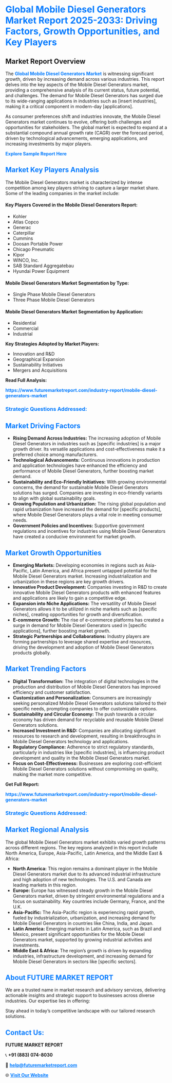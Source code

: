 <h1 style="color: #007BFF;">Global Mobile Diesel Generators Market Report 2025-2033: Driving Factors, Growth Opportunities, and Key Players</h1>

<section id="overview">
<h2>Market Report Overview</h2>
<p>The <a href="https://www.futuremarketreport.com/industry-report/mobile-diesel-generators-market" style="color: #007BFF; text-decoration: none;"><strong>Global Mobile Diesel Generators Market</strong></a> is witnessing significant growth, driven by increasing demand across various industries. This report delves into the key aspects of the Mobile Diesel Generators market, providing a comprehensive analysis of its current status, future potential, and challenges. The demand for Mobile Diesel Generators has surged due to its wide-ranging applications in industries such as [insert industries], making it a critical component in modern-day [applications].</p>
<p>As consumer preferences shift and industries innovate, the Mobile Diesel Generators market continues to evolve, offering both challenges and opportunities for stakeholders. The global market is expected to expand at a substantial compound annual growth rate (CAGR) over the forecast period, driven by technological advancements, emerging applications, and increasing investments by major players.</p>
</section>

<section id="overview">
<p><a href="https://www.futuremarketreport.com/request-sample/reportId=41765" style="color: #007BFF; text-decoration: none;"><strong>Explore Sample Report Here</strong></a></p>
</section>

<section id="key-players">
<h2 style="color: #007BFF;">Market Key Players Analysis</h2>
<p>The Mobile Diesel Generators market is characterized by intense competition among key players striving to capture a larger market share. Some of the leading companies in the market include:</p>
<h4>Key Players Covered in the Mobile Diesel Generators Report:</h4>
<ul><li>Kohler</li><li>Atlas Copco</li><li>Generac</li><li>Caterpillar</li><li>Cummins</li><li>Doosan Portable Power</li><li>Chicago Pneumatic</li><li>Kipor</li><li>WINCO, Inc.</li><li>SAB Standard Aggregatebau</li><li>Hyundai Power Equipment</li></ul>
<h4>Mobile Diesel Generators Market Segmentation by Type:</h4>
<ul><li>Single Phase Mobile Diesel Generators</li><li>Three Phase Mobile Diesel Generators</li></ul>

<h4>Mobile Diesel Generators Market Segmentation by Application:</h4>
<ul><li>Residential</li><li>Commercial</li><li>Industrial</li></ul>
<p><strong>Key Strategies Adopted by Market Players:</strong></p>
<ul>
<li>Innovation and R&D</li>
<li>Geographical Expansion</li>
<li>Sustainability Initiatives</li>
<li>Mergers and Acquisitions</li>
</ul>
</section>

<section>
<p><strong>Read Full Analysis: </strong></p><a href="https://www.futuremarketreport.com/industry-report/mobile-diesel-generators-market" style="color: #007BFF; text-decoration: none;"><strong>https://www.futuremarketreport.com/industry-report/mobile-diesel-generators-market</strong></a>
<h3 style="color: #007BFF;">Strategic Questions Addressed:</h3>
</section>

<section id="driving-factors">
<h2 style="color: #007BFF;">Market Driving Factors</h2>
<ul>
<li><strong>Rising Demand Across Industries:</strong> The increasing adoption of Mobile Diesel Generators in industries such as [specific industries] is a major growth driver. Its versatile applications and cost-effectiveness make it a preferred choice among manufacturers.</li>
<li><strong>Technological Advancements:</strong> Continuous innovations in production and application technologies have enhanced the efficiency and performance of Mobile Diesel Generators, further boosting market demand.</li>
<li><strong>Sustainability and Eco-Friendly Initiatives:</strong> With growing environmental concerns, the demand for sustainable Mobile Diesel Generators solutions has surged. Companies are investing in eco-friendly variants to align with global sustainability goals.</li>
<li><strong>Growing Population and Urbanization:</strong> The rising global population and rapid urbanization have increased the demand for [specific products], where Mobile Diesel Generators plays a vital role in meeting consumer needs.</li>
<li><strong>Government Policies and Incentives:</strong> Supportive government regulations and incentives for industries using Mobile Diesel Generators have created a conducive environment for market growth.</li>
</ul>
</section>

<section id="growth-opportunities">
<h2 style="color: #007BFF;">Market Growth Opportunities</h2>
<ul>
<li><strong>Emerging Markets:</strong> Developing economies in regions such as Asia-Pacific, Latin America, and Africa present untapped potential for the Mobile Diesel Generators market. Increasing industrialization and urbanization in these regions are key growth drivers.</li>
<li><strong>Innovative Product Development:</strong> Companies investing in R&D to create innovative Mobile Diesel Generators products with enhanced features and applications are likely to gain a competitive edge.</li>
<li><strong>Expansion into Niche Applications:</strong> The versatility of Mobile Diesel Generators allows it to be utilized in niche markets such as [specific niches], creating opportunities for growth and diversification.</li>
<li><strong>E-commerce Growth:</strong> The rise of e-commerce platforms has created a surge in demand for Mobile Diesel Generators used in [specific applications], further boosting market growth.</li>
<li><strong>Strategic Partnerships and Collaborations:</strong> Industry players are forming partnerships to leverage shared expertise and resources, driving the development and adoption of Mobile Diesel Generators products globally.</li>
</ul>
</section>

<section id="trending-factors">
<h2 style="color: #007BFF;">Market Trending Factors</h2>
<ul>
<li><strong>Digital Transformation:</strong> The integration of digital technologies in the production and distribution of Mobile Diesel Generators has improved efficiency and customer satisfaction.</li>
<li><strong>Customization and Personalization:</strong> Consumers are increasingly seeking personalized Mobile Diesel Generators solutions tailored to their specific needs, prompting companies to offer customizable options.</li>
<li><strong>Sustainability and Circular Economy:</strong> The push towards a circular economy has driven demand for recyclable and reusable Mobile Diesel Generators solutions.</li>
<li><strong>Increased Investment in R&D:</strong> Companies are allocating significant resources to research and development, resulting in breakthroughs in Mobile Diesel Generators technology and applications.</li>
<li><strong>Regulatory Compliance:</strong> Adherence to strict regulatory standards, particularly in industries like [specific industries], is influencing product development and quality in the Mobile Diesel Generators market.</li>
<li><strong>Focus on Cost-Effectiveness:</strong> Businesses are exploring cost-efficient Mobile Diesel Generators solutions without compromising on quality, making the market more competitive.</li>
</ul>
</section>

<section>
<p><strong>Get Full Report: </strong></p><a href="https://www.futuremarketreport.com/industry-report/mobile-diesel-generators-market" style="color: #007BFF; text-decoration: none;"><strong>https://www.futuremarketreport.com/industry-report/mobile-diesel-generators-market</strong></a>
<h3 style="color: #007BFF;">Strategic Questions Addressed:</h3>
</section>


<section id="regional-analysis">
<h2 style="color: #007BFF;">Market Regional Analysis</h2>
<p>The global Mobile Diesel Generators market exhibits varied growth patterns across different regions. The key regions analyzed in this report include North America, Europe, Asia-Pacific, Latin America, and the Middle East & Africa:</p>
<ul>
<li><strong>North America:</strong> This region remains a dominant player in the Mobile Diesel Generators market due to its advanced industrial infrastructure and high adoption of new technologies. The U.S. and Canada are leading markets in this region.</li>
<li><strong>Europe:</strong> Europe has witnessed steady growth in the Mobile Diesel Generators market, driven by stringent environmental regulations and a focus on sustainability. Key countries include Germany, France, and the U.K.</li>
<li><strong>Asia-Pacific:</strong> The Asia-Pacific region is experiencing rapid growth, fueled by industrialization, urbanization, and increasing demand for Mobile Diesel Generators in countries like China, India, and Japan.</li>
<li><strong>Latin America:</strong> Emerging markets in Latin America, such as Brazil and Mexico, present significant opportunities for the Mobile Diesel Generators market, supported by growing industrial activities and investments.</li>
<li><strong>Middle East & Africa:</strong> The region’s growth is driven by expanding industries, infrastructure development, and increasing demand for Mobile Diesel Generators in sectors like [specific sectors].</li>
</ul>
</section>

<footer>
<h2 style="color: #007BFF;">About FUTURE MARKET REPORT</h2>
<p>We are a trusted name in market research and advisory services, delivering actionable insights and strategic support to businesses across diverse industries. Our expertise lies in offering:</p>

<p>Stay ahead in today’s competitive landscape with our tailored research solutions.</p>

<h2 style="color: #007BFF;">Contact Us:</h2>
<p><strong>FUTURE MARKET REPORT</strong></p>
<p>📞 <strong>+91 (883) 074-8030</strong></p>
<p>📧 <strong><a href="mailto:help@futuremarketreport.com" style="color: #007BFF;">help@futuremarketreport.com</a></strong></p>
<p>🌐 <strong><a href="https://www.futuremarketreport.com/" style="color: #007BFF;">Visit Our Website</a></strong></p>
</footer>